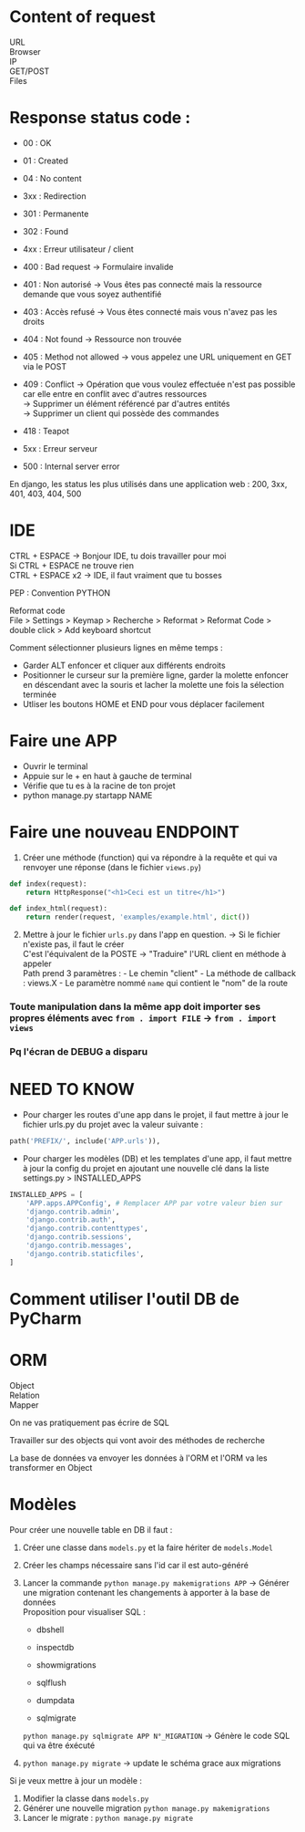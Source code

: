 # Content of request
URL <br>
Browser <br>
IP <br>
GET/POST <br>
Files

# Response status code :

- 00 : OK
- 01 : Created
- 04 : No content


- 3xx : Redirection
- 301 : Permanente
- 302 : Found


- 4xx : Erreur utilisateur / client
- 400 : Bad request -> Formulaire invalide
- 401 : Non autorisé -> Vous êtes pas connecté mais la ressource demande que vous soyez authentifié
- 403 : Accès refusé -> Vous êtes connecté mais vous n'avez pas les droits
- 404 : Not found -> Ressource non trouvée
- 405 : Method not allowed -> vous appelez une URL uniquement en GET via le POST
- 409 : Conflict -> Opération que vous voulez effectuée n'est pas possible car elle entre en conflit avec d'autres ressources\
-> Supprimer un élément référencé par d'autres entités\
-> Supprimer un client qui possède des commandes
- 418 : Teapot
  

- 5xx : Erreur serveur
- 500 : Internal server error

En django, les status les plus utilisés dans une application web : 200, 3xx, 401, 403, 404, 500

# IDE 

CTRL + ESPACE -> Bonjour IDE, tu dois travailler pour moi<br/>
Si CTRL + ESPACE ne trouve rien<br/>
CTRL + ESPACE x2 -> IDE, il faut vraiment que tu bosses<br/>

PEP : Convention PYTHON<br/>

Reformat code<br/>
File > Settings > Keymap > Recherche > Reformat > Reformat Code > double click > Add keyboard shortcut

Comment sélectionner plusieurs lignes en même temps :
- Garder ALT enfoncer et cliquer aux différents endroits
- Positionner le curseur sur la première ligne, garder la molette enfoncer en déscendant avec la souris et lacher la molette une fois la sélection terminée
- Utliser les boutons HOME et END pour vous déplacer facilement

# Faire une APP

- Ouvrir le terminal
- Appuie sur le + en haut à gauche de terminal
- Vérifie que tu es à la racine de ton projet
- python manage.py startapp NAME

# Faire une nouveau ENDPOINT

1) Créer une méthode (function) qui va répondre à la requête et qui va renvoyer une réponse (dans le fichier `views.py`)
```python
def index(request):
    return HttpResponse("<h1>Ceci est un titre</h1>")

def index_html(request):
    return render(request, 'examples/example.html', dict())
```
2) Mettre à jour le fichier `urls.py` dans l'app en question. -> Si le fichier n'existe pas, il faut le créer<br />
    C'est l'équivalent de la POSTE -> "Traduire" l'URL client en méthode à appeler<br />
    Path prend 3 paramètres :
        - Le chemin "client"
        - La méthode de callback : views.X
        - Le paramètre nommé `name` qui contient le "nom" de la route

### Toute manipulation dans la même app doit importer ses propres éléments avec `from . import FILE` -> `from . import views` 
### Pq l'écran de DEBUG a disparu


# NEED TO KNOW

- Pour charger les routes d'une app dans le projet, il faut mettre à jour le fichier urls.py du projet avec la valeur suivante :
```python
path('PREFIX/', include('APP.urls')),
```
- Pour charger les modèles (DB) et les templates d'une app, il faut mettre à jour la config du projet en ajoutant une nouvelle clé dans la liste settings.py > INSTALLED_APPS
```python
INSTALLED_APPS = [
    'APP.apps.APPConfig', # Remplacer APP par votre valeur bien sur
    'django.contrib.admin',
    'django.contrib.auth',
    'django.contrib.contenttypes',
    'django.contrib.sessions',
    'django.contrib.messages',
    'django.contrib.staticfiles',
]
```

# Comment utiliser l'outil DB de PyCharm


# ORM
Object<br />
Relation<br />
Mapper<br />

On ne vas pratiquement pas écrire de SQL

Travailler sur des objects qui vont avoir des méthodes de recherche

La base de données va envoyer les données à l'ORM et l'ORM va les transformer en Object


# Modèles

Pour créer une nouvelle table en DB il faut : 
1) Créer une classe dans `models.py` et la faire hériter de `models.Model`
2) Créer les champs nécessaire sans l'id car il est auto-généré
3) Lancer la commande `python manage.py makemigrations APP` -> Générer une migration contenant les changements à apporter à la base de données<br />
   Proposition pour visualiser SQL :
    - dbshell
    - inspectdb
    - showmigrations
    - sqlflush
    
    - dumpdata
    - sqlmigrate
    
    `python manage.py sqlmigrate APP N°_MIGRATION` -> Génère le code SQL qui va être éxécuté
4) `python manage.py migrate` -> update le schéma grace aux migrations


Si je veux mettre à jour un modèle : 
1) Modifier la classe dans `models.py`
2) Générer une nouvelle migration `python manage.py makemigrations`
3) Lancer le migrate : `python manage.py migrate`
